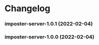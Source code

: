 # Changelog<br>


<a name="imposter-server-1.0.1"></a>
### imposter-server-1.0.1 (2022-02-04)



<a name="imposter-server-1.0.0"></a>
### imposter-server-1.0.0 (2022-02-04)

